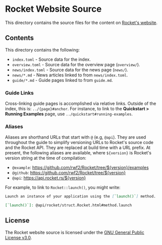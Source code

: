# Rocket Website Source

This directory contains the source files for the content on [Rocket's
website](https://rocket.rs).

## Contents

This directory contains the following:

  * `index.toml` - Source data for the index.
  * `overview.toml` - Source data for the overview page (`overview/`).
  * `news/index.toml` - Source data for the news page (`news/`).
  * `news/*.md` - News articles linked to from `news/index.toml`.
  * `guide/*.md` - Guide pages linked to from `guide.md`.

[Rocket Programming Guide]: https://rocket.rs/v0.5/guide/

### Guide Links

Cross-linking guide pages is accomplished via relative links. Outside of the
index, this is: `../{page}#anchor`. For instance, to link to the **Quickstart >
Running Examples** page, use `../quickstart#running-examples`.

### Aliases

Aliases are shorthand URLs that start with `@` (e.g, `@api`). They are used
throughout the guide to simplify versioning URLs to Rocket's source code and the
Rocket API. They are replaced at build time with a URL prefix. At present, the
following aliases are available, where `${version}` is Rocket's version string
at the time of compilation:

  * `@example`: https://github.com/rwf2/Rocket/tree/${version}/examples
  * `@github`: https://github.com/rwf2/Rocket/tree/${version}
  * `@api`: https://api.rocket.rs/${version}

For example, to link to `Rocket::launch()`, you might write:

```md
Launch an instance of your application using the [`launch()`] method.

[`launch()`]: @api/rocket/struct.Rocket.html#method.launch
```

## License

The Rocket website source is licensed under the [GNU General Public License v3.0](LICENSE).
